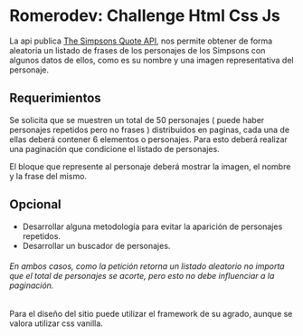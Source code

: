 # Romerodev: Challenge Html Css Js

La api publica [The Simpsons Quote API](https://thesimpsonsquoteapi.glitch.me/), nos permite obtener de forma aleatoria un listado de frases de los personajes de los Simpsons con algunos datos de ellos, como es su nombre y una imagen representativa del personaje.


## Requerimientos

Se solicita que se muestren un total de 50 personajes ( puede haber personajes repetidos pero no frases ) distribuidos en paginas, cada una de ellas deberá contener 6 elementos o personajes.
Para esto deberá realizar una paginación que condicione el listado de personajes.

El bloque que represente al personaje deberá mostrar la imagen, el nombre y la frase del mismo.

## Opcional
* Desarrollar alguna metodología para evitar la aparición de personajes repetidos.
* Desarrollar un buscador de personajes.

###### En ambos casos, como la petición retorna un listado aleatorio no importa que el total de personajes se acorte, pero esto no debe influenciar a la paginación.

Para el diseño del sitio puede utilizar el framework de su agrado, aunque se valora utilizar css vanilla.